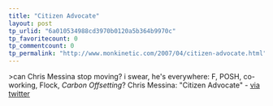 ```yaml
---
title: "Citizen Advocate"
layout: post
tp_urlid: "6a010534988cd3970b0120a5b364b9970c"
tp_favoritecount: 0
tp_commentcount: 0
tp_permalink: "http://www.monkinetic.com/2007/04/citizen-advocate.html"
---
```

&gt;can Chris Messina stop moving? i swear, he&#39;s everywhere: F, POSH, co-working, Flock, *Carbon Offsetting*? Chris Messina: &quot;Citizen Advocate&quot; - [via twitter](http://twitter.com/redmonk/statuses/37006252)
